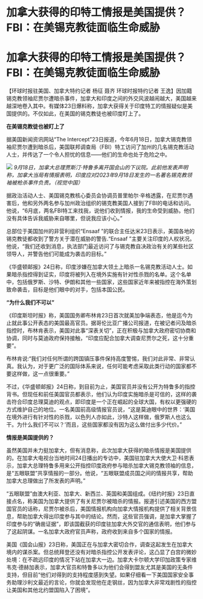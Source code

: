 # 加拿大获得的印特工情报是美国提供？FBI：在美锡克教徒面临生命威胁

# 加拿大获得的印特工情报是美国提供？FBI：在美锡克教徒面临生命威胁

【环球时报驻美国、加拿大特约记者 杨征 聂齐 环球时报特约记者
王逸】因加籍锡克教领袖尼贾尔遭暗杀事件，加拿大和印度之间的外交风波越闹越大，美国越来越深地卷入其中。有媒体23日爆料称，加拿大获得关于印度特工的情报疑似是美国提供的。不仅如此，在美国的锡克教徒也被印度盯上了。

**在美锡克教徒也被盯上了**

据美国新闻资讯网站“The
Intercept”23日报道，今年6月18日，加拿大锡克教领袖尼贾尔遭到暗杀后，美国联邦调查局（FBI）特工访问了加州的几名锡克教活动人士，并传达了一个令人担忧的信息——他们的生命也处于危险之中。

![](https://inews.gtimg.com/om_bt/OfA9rWXrjXSrGBSR9VHl2ZwXrNWty2ZIcNewtGqEXzw3MAA/1000)
_9月18日，加拿大总理贾斯汀·特鲁多离开国会山的下议院。此前他发表声明称，加拿大当局有情报表明，印度应对2023年9月18日发生的一名著名锡克教领袖被枪杀事件负责。（视觉中国）_

据政治活动人士、美国锡克教核心委员会协调员普里帕尔·辛格透露，在尼贾尔遇害后，他和另外两名参与加州政治组织的锡克教美国人接到了FBI的电话和访问。他说，“6月底，两名FBI特工来找我，说他们收到情报，我的生命受到威胁。他们没有具体告诉我威胁来自哪里，但说我应该小心。”

总部位于美国加州的非营利组织“Ensaaf ”的联合主任达米23日表示，美国各地的锡克教徒都收到了警方关于潜在威胁的警告.“Ensaaf
”主要关注印度的人权状况。他说，“我们还收到消息，执法部门最近访问了与锡克教自决政治有关的某些社区领导人，并警告他们可能成为袭击的目标。”

《华盛顿邮报》24日称，印度涉嫌在加拿大领土上暗杀一名锡克教活动人士。如果暗杀指控得到证实，印度将被列入在境外实施有针对性杀戮的名单。这个名单中，包括俄罗斯、沙特、伊朗和其他一些国家，这些国家近年来被指控在海外策划致命袭击，目标是他们眼中的对手，包括本国公民。

**“为什么我们不可以”**

《印度斯坦时报》称，美国国务卿布林肯23日首次就美加争端表态，他是迄今为止就此事公开表态的美国最高官员。据哥伦比亚广播公司报道，在被记者问及暗杀指控时，布林肯表示，美国对此事“深表关切”，正在积极与加拿大政府密切协商和协调，同时与莫迪政府保持接触，“印度应配合加拿大调查尼贾尔之死，这十分重要”。

布林肯说:“我们对任何所谓的跨国镇压事件保持高度警惕，我们对此非常、非常认真。我认为，对于更广泛的国际体系来说，任何可能考虑采取此类行动的国家都不要这样做，这一点很重要。”

不过，《华盛顿邮报》24日称，到目前为止，美国官员并没有公开为特鲁多的指控背书。但现任和前任美国官员都表示，他们认为印度实施暗杀是可信的，这样的袭击符合印度总理莫迪的观点，即印度是一个正在崛起的全球大国，有权以更强硬的方式维护自己的地位。一名美国前高级情报官员说，“这是莫迪眼中的世界：‘美国在境外进行有针对性的杀戮，以色列人亦如此，沙特人这样做，俄罗斯人也这么干。为什么我们不可以？’而且，这些国家都没有因为这么做付出多少代价。”

**情报是美国提供的？**

虽然美国并未力挺加拿大，但有消息称，此次加拿大获得的暗杀情报是美国提供的。在加拿大电视台当地时间24日播出的专访中，美国驻加拿大大使大卫·科恩表示，加拿大总理特鲁多用来公开指控印度政府参与暗杀加拿大锡克教领袖的信息，是“五眼联盟”共享情报的一部分。他说，“五眼联盟成员国之间的情报共享，帮助加拿大总理做出了所发表的声明。”

“五眼联盟”由澳大利亚、加拿大、新西兰、英国和美国组成。《纽约时报》23日直接点名，称美国为加拿大提供了有关尼贾尔被暗杀的情报。报道引述美国的西方盟国官员的话称，尼贾尔被杀后，美国情报机构向加拿大情报机构提供了相关背景信息，帮助加拿大得出印度参与其中的结论。然而，这些官员强调，是加拿大掌握了印度参与的“确凿证据”，即该国截获的印度驻加拿大外交官的通信表明，他们参与了这起阴谋。一名加拿大政府官员声称，政府收到来自多个国家的情报。

美国《国会山报》23日称，美国正在与加拿大密切合作，调查这起发生在加拿大境内的谋杀案。但总统拜登还没有对暗杀指控公开发表评论，这凸显了白宫的微妙处境：在不疏远印度的情况下站在加拿大一边。加拿大卡尔顿大学印加政策专家维韦克·德赫加表示，加拿大官员和特鲁多以为他们会得到盟友尤其是美国的无条件支持，但目前“他们对得到的支持程度感到失望。如果仔细看一下美国国家安全事务助理沙利文最近的言论，你就会发现他在走钢丝，因为加拿大非常戏剧性的指控让美国和其他北约盟国陷入了困境”。

